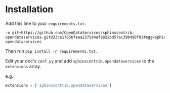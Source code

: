 # Installation 

Add this line to your `requirements.txt`:

```none
-e git+https://github.com/OpenDataServices/sphinxcontrib-opendataservices.git@23ce17656feaa237584af8822bd57ac39b498f93#egg=sphinxcontrib-opendataservices
```

Then run `pip install -r requirements.txt`.

Edit your doc's `conf.py` and add `sphinxcontrib.opendataservices` to the `extensions` array.

e.g.
```python
extensions = ['sphinxcontrib.opendataservices']
```
